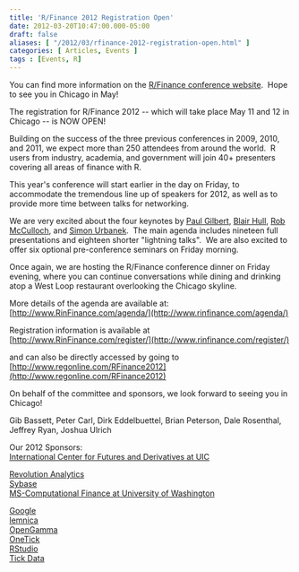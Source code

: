 ```yaml
---
title: 'R/Finance 2012 Registration Open'
date: 2012-03-20T10:47:00.000-05:00
draft: false
aliases: [ "/2012/03/rfinance-2012-registration-open.html" ]
categories: [ Articles, Events ]
tags : [Events, R]
---
```


You can find more information on the [R/Finance conference website](http://www.rinfinance.com/).  Hope to see you in Chicago in May!  
  
  
The registration for R/Finance 2012 -- which will take place May 11 and 12 in Chicago -- is NOW OPEN!  
  
Building on the success of the three previous conferences in 2009, 2010, and 2011, we expect more than 250 attendees from around the world.  R users from industry, academia, and government will join 40+ presenters covering all areas of finance with R.  
  
This year's conference will start earlier in the day on Friday, to accommodate the tremendous line up of speakers for 2012, as well as to provide more time between talks for networking.  
  
We are very excited about the four keynotes by [Paul Gilbert](http://tsdbi.r-forge.r-project.org/), [Blair Hull](http://en.wikipedia.org/wiki/Blair_Hull), [Rob McCulloch](http://www.rob-mcculloch.org/), and [Simon Urbanek](http://simon.urbanek.info/).  The main agenda includes nineteen full presentations and eighteen shorter "lightning talks".  We are also excited to offer six optional pre-conference seminars on Friday morning.  
  
Once again, we are hosting the R/Finance conference dinner on Friday evening, where you can continue conversations while dining and drinking atop a West Loop restaurant overlooking the Chicago skyline.  
  
More details of the agenda are available at:  
[http://www.RinFinance.com/agenda/](http://www.rinfinance.com/agenda/)  
  
Registration information is available at  
[http://www.RinFinance.com/register/](http://www.rinfinance.com/register/)  
  
and can also be directly accessed by going to  
[http://www.regonline.com/RFinance2012](http://www.regonline.com/RFinance2012)  
  
On behalf of the committee and sponsors, we look forward to seeing you in Chicago!  
  
Gib Bassett, Peter Carl, Dirk Eddelbuettel, Brian Peterson, Dale Rosenthal, Jeffrey Ryan, Joshua Ulrich  
  
  
Our 2012 Sponsors:  
[International Center for Futures and Derivatives at UIC](http://www.uic.edu/cba/icfd)  
  
[Revolution Analytics](http://www.revolutionanalytics.com/)  
[Sybase](http://www.sybase.com/)  
[MS-Computational Finance at University of Washington](http://computational-finance.uw.edu/masters-degree-in-computational-finance)  
  
[Google](http://www.google.com/)  
[lemnica](http://www.lemnica.com/)  
[OpenGamma](http://www.opengamma.com/)  
[OneTick](http://www.onetick.com/)  
[RStudio](http://www.rstudio.org/)  
[Tick Data](http://www.tickdata.com/)